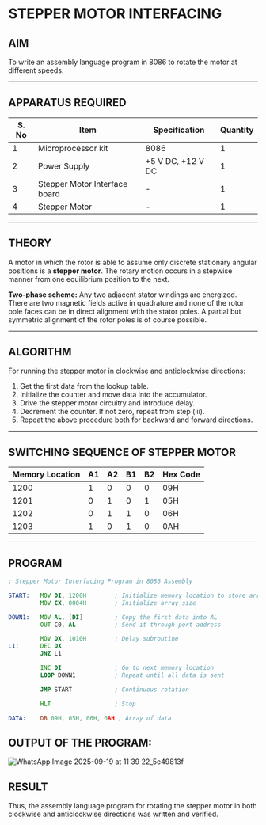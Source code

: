 # STEPPER MOTOR INTERFACING

## AIM
To write an assembly language program in 8086 to rotate the motor at different speeds.

---

## APPARATUS REQUIRED

| S. No | Item                        | Specification   | Quantity |
|-------|-----------------------------|-----------------|----------|
| 1     | Microprocessor kit          | 8086            | 1        |
| 2     | Power Supply                | +5 V DC, +12 V DC | 1      |
| 3     | Stepper Motor Interface board | -             | 1        |
| 4     | Stepper Motor               | -               | 1        |

---

## THEORY
A motor in which the rotor is able to assume only discrete stationary angular positions is a **stepper motor**. The rotary motion occurs in a stepwise manner from one equilibrium position to the next.  

**Two-phase scheme:** Any two adjacent stator windings are energized. There are two magnetic fields active in quadrature and none of the rotor pole faces can be in direct alignment with the stator poles. A partial but symmetric alignment of the rotor poles is of course possible.

---

## ALGORITHM
For running the stepper motor in clockwise and anticlockwise directions:

1. Get the first data from the lookup table.  
2. Initialize the counter and move data into the accumulator.  
3. Drive the stepper motor circuitry and introduce delay.  
4. Decrement the counter. If not zero, repeat from step (iii).  
5. Repeat the above procedure both for backward and forward directions.  

---

## SWITCHING SEQUENCE OF STEPPER MOTOR

| Memory Location | A1 | A2 | B1 | B2 | Hex Code |
|-----------------|----|----|----|----|----------|
| 1200            | 1  | 0  | 0  | 0  | 09H      |
| 1201            | 0  | 1  | 0  | 1  | 05H      |
| 1202            | 0  | 1  | 1  | 0  | 06H      |
| 1203            | 1  | 0  | 1  | 0  | 0AH      |

---

## PROGRAM

```asm
; Stepper Motor Interfacing Program in 8086 Assembly

START:   MOV DI, 1200H        ; Initialize memory location to store array
         MOV CX, 0004H        ; Initialize array size

DOWN1:   MOV AL, [DI]         ; Copy the first data into AL
         OUT C0, AL           ; Send it through port address

         MOV DX, 1010H        ; Delay subroutine
L1:      DEC DX
         JNZ L1

         INC DI               ; Go to next memory location
         LOOP DOWN1           ; Repeat until all data is sent

         JMP START            ; Continuous rotation

         HLT                  ; Stop

DATA:    DB 09H, 05H, 06H, 0AH ; Array of data
```
## OUTPUT OF THE PROGRAM:

![WhatsApp Image 2025-09-19 at 11 39 22_5e49813f](https://github.com/user-attachments/assets/861d96be-cd7d-4567-8846-976fa27ee9d7)


## RESULT

Thus, the assembly language program for rotating the stepper motor in both clockwise and anticlockwise directions was written and verified.
